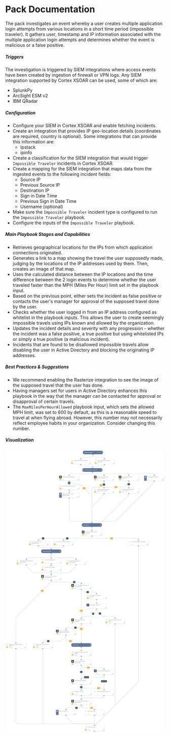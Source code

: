 # Pack Documentation
The pack investigates an event whereby a user creates multiple application login attempts from various locations in a short time period (impossible traveler). It gathers user, timestamp and IP information associated with the multiple application login attempts and determines whether the event is malicious or a false positive.



##### Triggers
The investigation is triggered by SIEM integrations where access events have been created by ingestion of firewall or VPN logs. Any SIEM integration supported by Cortex XSOAR can be used, some of which are:
- SplunkPy
- ArcSight ESM v2
- IBM QRadar

##### Configuration
- Configure your SIEM in Cortex XSOAR and enable fetching incidents.
- Create an integration that provides IP geo-location details (coordinates are required, country is optional). 
Some integrations that can provide this information are:
  - Ipstack
  - ipinfo
- Create a classification for the SIEM integration that would trigger `Impossible Traveler` incidents in Cortex XSOAR.
- Create a mapping for the SIEM integration that maps data from the ingested events to the following incident fields:
  - Source IP
  - Previous Source IP
  - Destination IP
  - Sign in Date Time
  - Previous Sign in Date Time
  - Username (optional)
- Make sure the `Impossible Traveler` incident type is configured to run the `Impossible Traveler` playbook.
- Configure the inputs of the `Impossible Traveler` playbook.

##### Main Playbook Stages and Capabilities
- Retrieves geographical locations for the IPs from which application connections originated.
- Generates a link to a map showing the travel the user supposedly made, judging by the locations of the IP addresses used by them. Then, creates an image of that map.
- Uses the calculated distance between the IP locations and the time difference between the 2 login events to determine whether the user traveled faster than the MPH (Miles Per Hour) limit set in the playbook input.
- Based on the previous point, either sets the incident as false positive or contacts the user's manager for approval of the supposed travel done by the user.
- Checks whether the user logged in from an IP address configured as whitelist in the playbook inputs. This allows the user to create seemingly impossible travels using IPs known and allowed by the organization.
- Updates the incident details and severity with any progression - whether the incident was a false positive, a true positive but using whitelisted IPs or simply a true positive (a malicious incident).
- Incidents that are found to be disallowed impossible travels allow disabling the user in Active Directory and blocking the originating IP addresses.


##### Best Practices & Suggestions
- We recommend enabling the Rasterize integration to see the image of the supposed travel that the user has done.
- Having managers set for users in Active Directory enhances this playbook in the way that the manager can be contacted for approval or disapproval of certain travels.
- The `MaxMilesPerHourAllowed` playbook input, which sets the allowed MPH limit, was set to 600 by default, as this is a reasonable speed to travel at when flying abroad. However, this number may not necessarily reflect employee habits in your organization. Consider changing this number.

##### Visualization
![Impossible_Traveller](https://raw.githubusercontent.com/demisto/content/3ea4e5a689c3aef028b01e8960588a6861a54c4e/Packs/ImpossibleTraveler/doc_files/Impossible_Traveler.png)